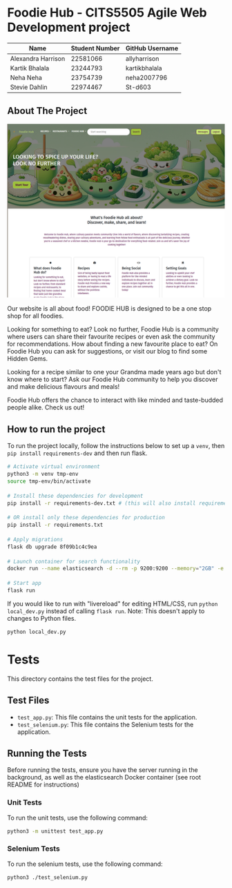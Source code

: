 # Foodie Hub - CITS5505 Agile Web Development project

| Name               | Student Number | GitHub Username |
| ------------------ | -------------- | --------------- |
| Alexandra Harrison | 22581066       | allyharrison    |
| Kartik Bhalala     | 23244793       | kartikbhalala   |
| Neha Neha          | 23754739       | neha2007796     |
| Stevie Dahlin      | 22974467       | St-d603         |

## About The Project

![Foodie Hub Website](docs/foodie-hub-splash.png)

Our website is all about food! FOODIE HUB is designed to be a one stop shop for all foodies.

Looking for something to eat? Look no further, Foodie Hub is a community where users can share their favourite recipes or even ask the community for recommendations. How about finding a new favourite place to eat? On Foodie Hub you can ask for suggestions, or visit our blog to find some Hidden Gems.

Looking for a recipe similar to one your Grandma made years ago but don't know where to start? Ask our Foodie Hub community to help you discover and make delicious flavours and meals!

Foodie Hub offers the chance to interact with like minded and taste-budded people alike. Check us out!

## How to run the project

To run the project locally, follow the instructions below to set up a `venv`, then `pip install` `requirements-dev` and then run flask.

```sh
# Activate virtual environment
python3 -m venv tmp-env
source tmp-env/bin/activate

# Install these dependencies for development
pip install -r requirements-dev.txt # (this will also install requirements.txt)

# OR install only these dependencies for production
pip install -r requirements.txt

# Apply migrations
flask db upgrade 8f09b1c4c9ea

# Launch container for search functionality
docker run --name elasticsearch -d --rm -p 9200:9200 --memory="2GB" -e discovery.type=single-node -e xpack.security.enabled=false -t docker.elastic.co/elasticsearch/elasticsearch:8.11.1

# Start app
flask run
```

If you would like to run with "livereload" for editing HTML/CSS, run `python local_dev.py` instead of calling `flask run`.
Note: This doesn't apply to changes to Python files.

```sh
python local_dev.py
```

# Tests

This directory contains the test files for the project.

## Test Files

-   `test_app.py`: This file contains the unit tests for the application.
-   `test_selenium.py`: This file contains the Selenium tests for the application.

## Running the Tests

Before running the tests, ensure you have the server running in the background, as well as the elasticsearch Docker container (see root README for instructions)

### Unit Tests

To run the unit tests, use the following command:

```sh
python3 -m unittest test_app.py
```

### Selenium Tests

To run the selenium tests, use the following command:

```sh
python3 ./test_selenium.py
```
